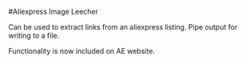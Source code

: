 #Aliexpress Image Leecher

Can be used to extract links from an aliexpress listing. Pipe output for writing to a file.

Functionality is now included on AE website.